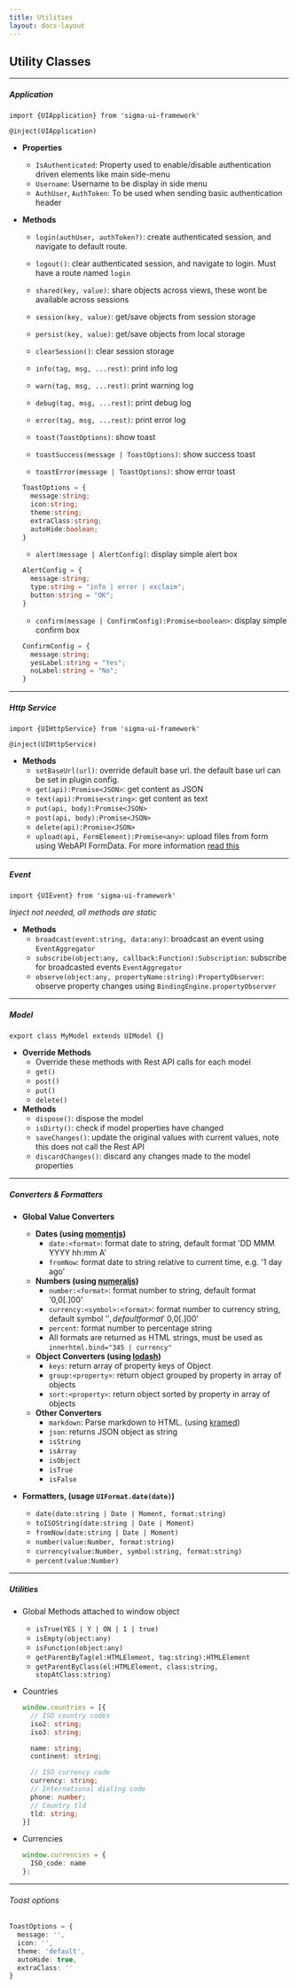 ```yaml
---
title: Utilities
layout: docs-layout
---
```


## Utility Classes

----

##### Application

`import {UIApplication} from 'sigma-ui-framework'`

`@inject(UIApplication)`

* __Properties__
  * `IsAuthenticated`: Property used to enable/disable authentication driven elements like main side-menu
  * `Username`: Username to be display in side menu
  * `AuthUser`, `AuthToken`: To be used when sending basic authentication header
* __Methods__
  * `login(authUser, authToken?)`: create authenticated session, and navigate to default route.
  * `logout()`: clear authenticated session, and navigate to login. Must have a route named `login`

  * `shared(key, value)`: share objects across views, these wont be available across sessions
  * `session(key, value)`: get/save objects from session storage
  * `persist(key, value)`: get/save objects from local storage
  * `clearSession()`: clear session storage

  * `info(tag, msg, ...rest)`: print info log
  * `warn(tag, msg, ...rest)`: print warning log
  * `debug(tag, msg, ...rest)`: print debug log
  * `error(tag, msg, ...rest)`: print error log

  * `toast(ToastOptions)`: show toast
  * `toastSuccess(message | ToastOptions)`: show success toast
  * `toastError(message | ToastOptions)`: show error toast

  ```ts
  ToastOptions = {
    message:string;
    icon:string;
    theme:string;
    extraClass:string;
    autoHide:boolean;
  }
  ```

  * `alert(message | AlertConfig)`: display simple alert box

  ```ts
  AlertConfig = {
    message:string;
    type:string = "info | error | exclaim";
    button:string = "OK";
  }
  ```
  * `confirm(message | ConfirmConfig):Promise<boolean>`: display simple confirm box

  ```ts
  ConfirmConfig = {
    message:string;
    yesLabel:string = "Yes";
    noLabel:string = "No";
  }
  ```

----

##### Http Service

`import {UIHttpService} from 'sigma-ui-framework'`

`@inject(UIHttpService)`

* __Methods__
  * `setBaseUrl(url)`: override default base url. the default base url can be set in plugin config.
  * `get(api):Promise<JSON>`: get content as JSON
  * `text(api):Promise<string>`: get content as text
  * `put(api, body):Promise<JSON>`
  * `post(api, body):Promise<JSON>`
  * `delete(api):Promise<JSON>`
  * `upload(api, FormElement):Promise<any>`: upload files from form using WebAPI FormData. For more information [read this](https://developer.mozilla.org/en-US/docs/Web/API/FormData/Using_FormData_Objects)

----

##### Event

`import {UIEvent} from 'sigma-ui-framework'`

_Inject not needed, all methods are static_

* __Methods__
  * `broadcast(event:string, data:any)`: broadcast an event using `EventAggregator`
  * `subscribe(object:any, callback:Function):Subscription`: subscribe for broadcasted events `EventAggregator`
  * `observe(object:any, propertyName:string):PropertyObserver`: observe property changes using `BindingEngine.propertyObserver`

----

##### Model

`export class MyModel extends UIModel {}`

* __Override Methods__
  * Override these methods with Rest API calls for each model
  * `get()`
  * `post()`
  * `put()`
  * `delete()`
* __Methods__
  * `dispose()`: dispose the model
  * `isDirty()`: check if model properties have changed
  * `saveChanges()`: update the original values with current values, note this does not call the Rest API
  * `discardChanges()`: discard any changes made to the model properties

----

##### Converters & Formatters

* __Global Value Converters__
  * __Dates (using [momentjs](http://momentjs.com))__
    * `date:<format>`: format date to string, default format 'DD MMM YYYY hh:mm A'
    * `fromNow`: format date to string relative to current time, e.g. '1 day ago'
  * __Numbers (using [numeraljs](http://numeraljs.com))__
    * `number:<format>`: format number to string, default format '0,0[.]00'
    * `currency:<symbol>:<format>`: format number to currency string, default symbol '$', default format '$ 0,0[.]00'
    * `percent`: format number to percentage string
    * All formats are returned as HTML strings, must be used as `innerhtml.bind="345 | currency"`
  * __Object Converters (using [lodash](https://lodash.com))__
    * `keys`: return array of property keys of Object
    * `group:<property>`: return object grouped by property in array of objects
    * `sort:<property>`: return object sorted by property in array of objects
  * __Other Converters__
    * `markdown`: Parse markdown to HTML. (using [kramed](https://www.npmjs.com/package/kramed))
    * `json`: returns JSON object as string
    * `isString`
    * `isArray`
    * `isObject`
    * `isTrue`
    * `isFalse`

* __Formatters, (usage `UIFormat.date(date)`)__
  * `date(date:string | Date | Moment, format:string)`
  * `toISOString(date:string | Date | Moment)`
  * `fromNow(date:string | Date | Moment)`
  * `number(value:Number, format:string)`
  * `currency(value:Number, symbol:string, format:string)`
  * `percent(value:Number)`

----

##### Utilities

* Global Methods attached to window object
  * `isTrue(YES | Y | ON | 1 | true)`
  * `isEmpty(object:any)`
  * `isFunction(object:any)`
  * `getParentByTag(el:HTMLElement, tag:string):HTMLElement`
  * `getParentByClass(el:HTMLElement, class:string, stopAtClass:string)`
* Countries

  ```ts
  window.countries = [{
    // ISO country codes
    iso2: string;
    iso3: string;

    name: string;
    continent: string;

    // ISO currency code
    currency: string;
    // International dialing code
    phone: number;
    // Country tld
    tld: string;
  }]
  ```
* Currencies

  ```ts
  window.currencies = {
    ISO_code: name
  };
  ```

----

###### Toast options

```ts
ToastOptions = {
  message: '',
  icon: '',
  theme: 'default',
  autoHide: true,
  extraClass: ''
}
```
